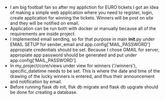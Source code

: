 - I am big football fan so after my appliction for EURO tickets I got an idea of making a simple web application where you need to register, login, create application for winning the tickets. Winners will be post on site and they will be notified on email.
- Application can be run both with docker or manually because all of the requirements are inside project.
- I implemented email sending, so for that purpose in main **init**.py under EMAIL SETUP for sender_email and app.config['MAIL_PASSWORD'] appropiate credentials should be set.
  Because I chose GMAIL for server, appropiate app password should be generated and put under app.config['MAIL_PASSWORD'].
- In my_project/core/views under view for winners ('/winners'), specific_datetime needs to be set. This is where the date and time of the drawing of the lucky winners is entered, and thus their announcement and notification by email.
- Before running flask db init, flsk db migrate and flask db upgrate should be done for creating a database.
